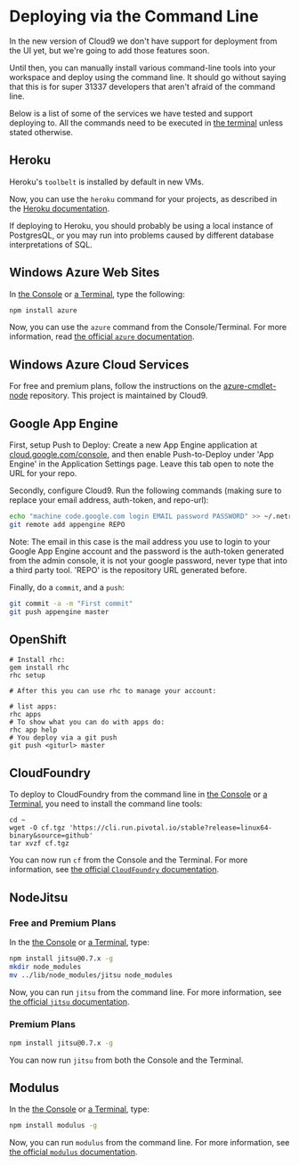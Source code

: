 # Deploying via the Command Line

In the new version of Cloud9 we don't have support for deployment from the UI yet, but we're going to add those features soon. 

Until then, you can manually install various command-line tools into your workspace and deploy using the command line. 
It should go without saying that this is for super 31337 developers that aren't afraid of the command line.

Below is a list of some of the services we have tested and support deploying to. 
All the commands need to be executed in [the terminal](./terminal.html) unless stated otherwise.

## Heroku

Heroku's `toolbelt` is installed by default in new VMs.

Now, you can use the `heroku` command for your projects, as described in the 
[Heroku documentation](https://toolbelt.heroku.com/).

If deploying to Heroku, you should probably be using a local instance of PostgresQL, or you may run into problems caused by different database interpretations of SQL.

## Windows Azure Web Sites

In [the Console](./console.html) or [a Terminal](./terminal.html), type the 
following:

```bash
npm install azure
```

Now, you can use the `azure` command from the Console/Terminal. For more 
information, read [the official `azure` documentation](https://github.com/WindowsAzure/azure-sdk-for-node).

## Windows Azure Cloud Services

For free and premium plans, follow the instructions on the 
[azure-cmdlet-node](https://github.com/c9/azure-cmdlet-node) repository. This 
project is maintained by Cloud9.

## Google App Engine
First, setup Push to Deploy: Create a new App Engine application at 
[cloud.google.com/console](http://cloud.google.com/console), and then enable 
Push-to-Deploy under 'App Engine' in the Application Settings page. Leave this 
tab open to note the URL for your repo.

Secondly, configure Cloud9. Run the following commands (making sure to replace 
your email address, auth-token, and repo-url):

```bash
echo "machine code.google.com login EMAIL password PASSWORD" >> ~/.netrc
git remote add appengine REPO
```

Note: The email in this case is the mail address you use to login to your Google
App Engine account and the password is the auth-token generated from the admin
console, it is not your google password, never type that into a third party tool.
'REPO' is the repository URL generated before.

Finally, do a `commit`, and a `push`:

```bash
git commit -a -m "First commit"
git push appengine master
```

## OpenShift

```
# Install rhc:
gem install rhc
rhc setup

# After this you can use rhc to manage your account:

# list apps:
rhc apps
# To show what you can do with apps do:
rhc app help
# You deploy via a git push
git push <giturl> master
```

## CloudFoundry

To deploy to CloudFoundry from the command line in [the Console](./console.html) 
or [a Terminal](./terminal.html), you need to install the command line tools:

```
cd ~
wget -O cf.tgz 'https://cli.run.pivotal.io/stable?release=linux64-binary&source=github'
tar xvzf cf.tgz
```

You can now run `cf` from the Console and the Terminal. For more information, see 
[the official `CloudFoundry` documentation](https://github.com/cloudfoundry/cli).


## NodeJitsu

### Free and Premium Plans

In the [the Console](./console.html) or [a Terminal](./terminal.html), type:

```bash
npm install jitsu@0.7.x -g
mkdir node_modules
mv ../lib/node_modules/jitsu node_modules
```

Now, you can run `jitsu` from the command line. For more information, see 
[the official `jitsu` documentation](https://github.com/nodejitsu/jitsu).

### Premium Plans

```bash
npm install jitsu@0.7.x -g
```

You can now run `jitsu` from both the Console and the Terminal.

## Modulus

In the [the Console](./console.html) or [a Terminal](./terminal.html), type:

```bash
npm install modulus -g
```

Now, you can run `modulus` from the command line. For more information, see 
[the official `modulus` documentation](https://github.com/onmodulus/modulus-cli).


